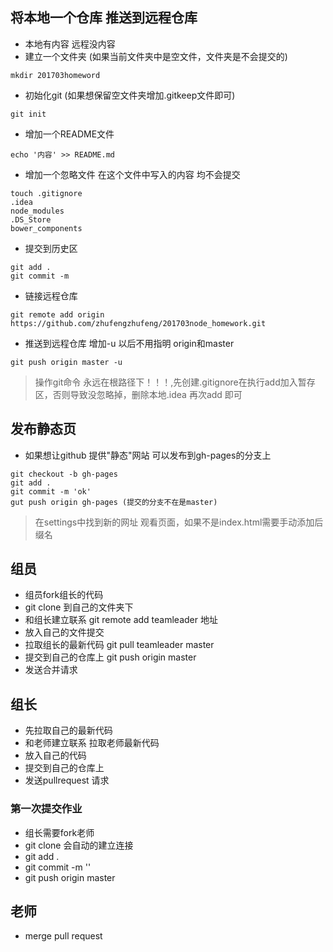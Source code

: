 ## 将本地一个仓库 推送到远程仓库
- 本地有内容  远程没内容
- 建立一个文件夹 (如果当前文件夹中是空文件，文件夹是不会提交的)
```
mkdir 201703homeword
```
- 初始化git (如果想保留空文件夹增加.gitkeep文件即可)
```
git init
```
- 增加一个README文件
```
echo '内容' >> README.md
```
- 增加一个忽略文件
在这个文件中写入的内容 均不会提交
```
touch .gitignore 
.idea
node_modules
.DS_Store
bower_components
```
- 提交到历史区
```
git add .
git commit -m 
```
- 链接远程仓库
```
git remote add origin https://github.com/zhufengzhufeng/201703node_homework.git

```
- 推送到远程仓库
增加-u 以后不用指明 origin和master
```
git push origin master -u
```

> 操作git命令 永远在根路径下！！！,先创建.gitignore在执行add加入暂存区，否则导致没忽略掉，删除本地.idea 再次add 即可


## 发布静态页
- 如果想让github 提供"静态"网站 可以发布到gh-pages的分支上
```
git checkout -b gh-pages
git add .
git commit -m 'ok'
gut push origin gh-pages (提交的分支不在是master)
```

> 在settings中找到新的网址 观看页面，如果不是index.html需要手动添加后缀名

## 组员
- 组员fork组长的代码
- git clone 到自己的文件夹下
- 和组长建立联系 git remote add teamleader 地址
- 放入自己的文件提交
- 拉取组长的最新代码 git pull teamleader master
- 提交到自己的仓库上  git push origin master
- 发送合并请求
## 组长
- 先拉取自己的最新代码
- 和老师建立联系 拉取老师最新代码
- 放入自己的代码
- 提交到自己的仓库上
- 发送pullrequest 请求
### 第一次提交作业
- 组长需要fork老师
- git clone 会自动的建立连接
- git add .
- git commit -m ''
- git push origin master
## 老师
- merge pull request

